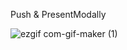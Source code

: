 Push & PresentModally

![ezgif com-gif-maker (1)](https://user-images.githubusercontent.com/13710309/153712847-b7c12804-17f4-4963-b392-af822496d89f.gif)
